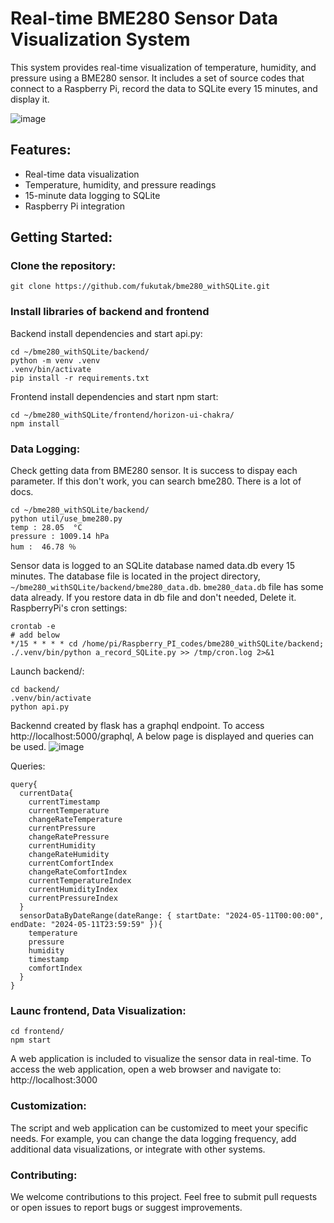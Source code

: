 # Real-time BME280 Sensor Data Visualization System
This system provides real-time visualization of temperature, humidity, and pressure using a BME280 sensor. It includes a set of source codes that connect to a Raspberry Pi, record the data to SQLite every 15 minutes, and display it.

![image](https://github.com/fukutak/bme280_withSQLite/assets/70702704/af64e8ed-4671-4225-83c0-47ab3751d846)

## Features:
- Real-time data visualization
- Temperature, humidity, and pressure readings
- 15-minute data logging to SQLite
- Raspberry Pi integration


## Getting Started:
### Clone the repository:
```
git clone https://github.com/fukutak/bme280_withSQLite.git
```

### Install libraries of backend and frontend
Backend install dependencies and start api.py:
```
cd ~/bme280_withSQLite/backend/
python -m venv .venv
.venv/bin/activate
pip install -r requirements.txt
```

Frontend install dependencies and start npm start:
```
cd ~/bme280_withSQLite/frontend/horizon-ui-chakra/
npm install
```


### Data Logging:
Check getting data from BME280 sensor. It is success to dispay each parameter.
If this don't work, you can search bme280. There is a lot of docs.
```
cd ~/bme280_withSQLite/backend/
python util/use_bme280.py 
temp : 28.05  °C
pressure : 1009.14 hPa
hum :  46.78 ％
```
Sensor data is logged to an SQLite database named data.db every 15 minutes. The database file is located in the project directory, `~/bme280_withSQLite/backend/bme280_data.db`.
`bme280_data.db` file has some data already. If you restore data in db file and don't needed, Delete it.
RaspberryPi's cron settings:
```
crontab -e
# add below
*/15 * * * * cd /home/pi/Raspberry_PI_codes/bme280_withSQLite/backend; ./.venv/bin/python a_record_SQLite.py >> /tmp/cron.log 2>&1
```

Launch backend/:
```
cd backend/
.venv/bin/activate
python api.py
```
Backennd created by flask has a graphql endpoint. To access http://localhost:5000/graphql, A below page is displayed and queries can be used.
![image](https://github.com/fukutak/bme280_withSQLite/assets/70702704/88e64f2b-d96d-472d-abb0-1d0b17c9cb84)

Queries:
```
query{
  currentData{
    currentTimestamp
    currentTemperature
    changeRateTemperature
    currentPressure
    changeRatePressure
    currentHumidity
    changeRateHumidity
    currentComfortIndex
    changeRateComfortIndex
    currentTemperatureIndex
    currentHumidityIndex
    currentPressureIndex
  }
  sensorDataByDateRange(dateRange: { startDate: "2024-05-11T00:00:00", endDate: "2024-05-11T23:59:59" }){
    temperature
    pressure
    humidity
    timestamp
    comfortIndex
  }
}
```


### Launc frontend, Data Visualization:
```
cd frontend/
npm start
```
A web application is included to visualize the sensor data in real-time. To access the web application, open a web browser and navigate to:
http://localhost:3000


### Customization:
The script and web application can be customized to meet your specific needs. For example, you can change the data logging frequency, add additional data visualizations, or integrate with other systems.

### Contributing:
We welcome contributions to this project. Feel free to submit pull requests or open issues to report bugs or suggest improvements.

